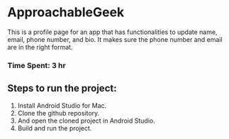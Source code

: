 # ApproachableGeek

This is a profile page for an app that has functionalities to update name, email, phone number, and bio. It makes sure the phone number and email are in the right format.

### Time Spent: 3 hr

## Steps to run the project:

1. Install Android Studio for Mac.
2. Clone the github repository.
3. And open the cloned project in Android Studio.
4. Build and run the project.
